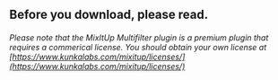 ## Before you download, please read.

###### Please note that the MixItUp Multifilter plugin is a premium plugin that requires a commerical license. You should obtain your own license at [https://www.kunkalabs.com/mixitup/licenses/](https://www.kunkalabs.com/mixitup/licenses/)
